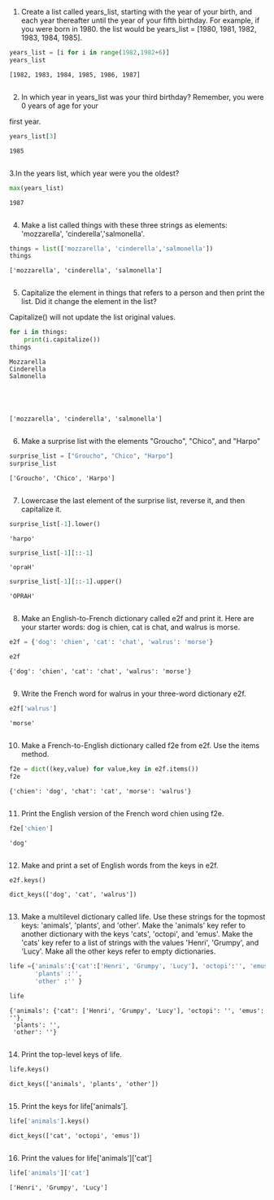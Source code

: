 1. Create a list called years_list, starting with the year of your birth, and each year thereafter until the year of your fifth birthday. For example, if you were born in 1980. the list would be years_list = [1980, 1981, 1982, 1983, 1984, 1985].



```python
years_list = [i for i in range(1982,1982+6)]
years_list
```




    [1982, 1983, 1984, 1985, 1986, 1987]




```python

```

2. In which year in years_list was your third birthday? Remember, you were 0 years of age for your


first year.




```python
years_list[3]
```




    1985




```python

```

3.In the years list, which year were you the oldest?



```python
max(years_list)
```




    1987




```python

```

4. Make a list called things with these three strings as elements: 'mozzarella', 'cinderella','salmonella'.



```python
things = list(['mozzarella', 'cinderella','salmonella'])
things

```




    ['mozzarella', 'cinderella', 'salmonella']




```python

```

5. Capitalize the element in things that refers to a person and then print the list. Did it change the element in the list?


Capitalize() will not update the list original values.



```python
for i in things:
    print(i.capitalize())
things   
```

    Mozzarella
    Cinderella
    Salmonella
    




    ['mozzarella', 'cinderella', 'salmonella']




```python

```

6. Make a surprise list with the elements "Groucho", "Chico", and "Harpo"



```python
surprise_list = ["Groucho", "Chico", "Harpo"]
surprise_list
```




    ['Groucho', 'Chico', 'Harpo']




```python

```

7. Lowercase the last element of the surprise list, reverse it, and then capitalize it.



```python
surprise_list[-1].lower()
```




    'harpo'




```python
surprise_list[-1][::-1]
```




    'opraH'




```python
surprise_list[-1][::-1].upper()
```




    'OPRAH'




```python

```

8. Make an English-to-French dictionary called e2f and print it. Here are your starter words: dog is chien, cat is chat, and walrus is morse.



```python
e2f = {'dog': 'chien', 'cat': 'chat', 'walrus': 'morse'}

```


```python
e2f 
```




    {'dog': 'chien', 'cat': 'chat', 'walrus': 'morse'}




```python

```

9. Write the French word for walrus in your three-word dictionary e2f.



```python
e2f['walrus']

```




    'morse'




```python

```

10. Make a French-to-English dictionary called f2e from e2f. Use the items method.



```python
f2e = dict((key,value) for value,key in e2f.items())
f2e
```




    {'chien': 'dog', 'chat': 'cat', 'morse': 'walrus'}




```python

```

11. Print the English version of the French word chien using f2e.



```python
f2e['chien']

```




    'dog'




```python

```

12. Make and print a set of English words from the keys in e2f.



```python
e2f.keys()
```




    dict_keys(['dog', 'cat', 'walrus'])




```python

```

13. Make a multilevel dictionary called life. Use these strings for the topmost keys: 'animals', 'plants', and 'other'. Make the 'animals' key refer to another dictionary with the keys 'cats', 'octopi', and 'emus'. Make the 'cats' key refer to a list of strings with the values 'Henri', 'Grumpy', and 'Lucy'. Make all the other keys refer to empty dictionaries.



```python
life ={'animals':{'cat':['Henri', 'Grumpy', 'Lucy'], 'octopi':'', 'emus':''},
       'plants' :'',
       'other' :'' }
```


```python
life

```




    {'animals': {'cat': ['Henri', 'Grumpy', 'Lucy'], 'octopi': '', 'emus': ''},
     'plants': '',
     'other': ''}




```python

```

14. Print the top-level keys of life.



```python
life.keys()
```




    dict_keys(['animals', 'plants', 'other'])




```python

```

15. Print the keys for life['animals'].



```python
life['animals'].keys()
```




    dict_keys(['cat', 'octopi', 'emus'])




```python

```

16. Print the values for life['animals']['cat']



```python
life['animals']['cat']
```




    ['Henri', 'Grumpy', 'Lucy']




```python

```
